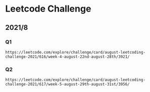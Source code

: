# Leetcode Challenge

## 2021/8
### Q1
	https://leetcode.com/explore/challenge/card/august-leetcoding-challenge-2021/616/week-4-august-22nd-august-28th/3921/

### Q2
	https://leetcode.com/explore/challenge/card/august-leetcoding-challenge-2021/617/week-5-august-29th-august-31st/3956/
